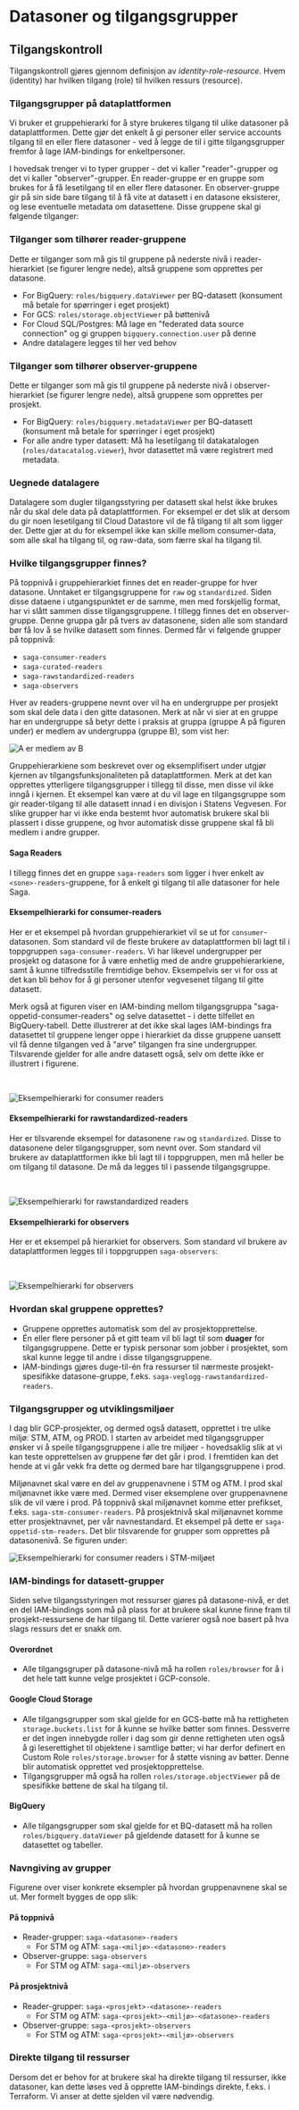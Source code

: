 # Datasoner og tilgangsgrupper

## Tilgangskontroll

Tilgangskontroll gjøres gjennom definisjon av _identity-role-resource_. Hvem (identity) har hvilken tilgang (role) til
hvilken ressurs (resource).

### Tilgangsgrupper på dataplattformen

Vi bruker et gruppehierarki for å styre brukeres tilgang til ulike datasoner på dataplattformen. Dette gjør det enkelt å
gi personer eller service accounts tilgang til en eller flere datasoner - ved å legge de til i gitte tilgangsgrupper
fremfor å lage IAM-bindings for enkeltpersoner.

I hovedsak trenger vi to typer grupper - det vi kaller "reader"-grupper og det vi kaller "observer"-grupper. En
reader-gruppe er en gruppe som brukes for å få lesetilgang til en eller flere datasoner. En observer-gruppe gir på sin
side bare tilgang til å få vite at datasett i en datasone eksisterer, og lese eventuelle metadata om datasettene. Disse
gruppene skal gi følgende tilganger:

### Tilganger som tilhører reader-gruppene

Dette er tilganger som må gis til gruppene på nederste nivå i reader-hierarkiet (se figurer lengre nede), altså gruppene
som opprettes per datasone.

- For BigQuery: `roles/bigquery.dataViewer` per BQ-datasett (konsument må betale for spørringer i eget prosjekt)
- For GCS: `roles/storage.objectViewer` på bøttenivå
- For Cloud SQL/Postgres: Må lage en "federated data source connection" og gi gruppen `bigquery.connection.user` på
  denne
- Andre datalagere legges til her ved behov

### Tilganger som tilhører observer-gruppene

Dette er tilganger som må gis til gruppene på nederste nivå i observer-hierarkiet (se figurer lengre nede), altså
gruppene som opprettes per prosjekt.

- For BigQuery: `roles/bigquery.metadataViewer` per BQ-datasett (konsument må betale for spørringer i eget prosjekt)
- For alle andre typer datasett: Må ha lesetilgang til datakatalogen (`roles/datacatalog.viewer`), hvor datasettet må
  være registrert med metadata.

### Uegnede datalagere

Datalagere som dugler tilgangsstyring per datasett skal helst ikke brukes når du skal dele data på dataplattformen.
For eksempel er det slik at dersom du gir noen lesetilgang til Cloud Datastore vil de få tilgang til alt som ligger
der. Dette gjør at du for eksempel ikke kan skille mellom consumer-data, som alle skal ha tilgang til, og raw-data, som
færre skal ha tilgang til.

### Hvilke tilgangsgrupper finnes?

På toppnivå i gruppehierarkiet finnes det en reader-gruppe for hver datasone. Unntaket er tilgangsgruppene for `raw`
og `standardized`. Siden disse dataene i utgangspunktet er de samme, men med forskjellig format, har vi slått sammen
disse tilgangsgruppene. I tillegg finnes det en observer-gruppe. Denne gruppa går på tvers av datasonene, siden alle som standard bør få lov å se hvilke datasett som finnes. Dermed får vi
følgende grupper på toppnivå:

- `saga-consumer-readers`
- `saga-curated-readers`
- `saga-rawstandardized-readers`
- `saga-observers`

Hver av readers-gruppene nevnt over vil ha en undergruppe per prosjekt som skal dele data i den gitte datasonen. Merk at
når vi sier at en gruppe har en undergruppe så betyr dette i praksis at gruppa (gruppe A på figuren under) er medlem av
undergruppa (gruppe B), som vist her:

![A er medlem av B](img/Grupper_medlem_av.png)

Gruppehierarkiene som beskrevet over og eksemplifisert under utgjør kjernen av tilgangsfunksjonaliteten på
dataplattformen. Merk at det kan opprettes ytterligere tilgangsgrupper i tillegg til disse, men disse vil ikke inngå i
kjernen. Et eksempel kan være at du vil lage en tilgangsgruppe som gir reader-tilgang til alle datasett innad i en
divisjon i Statens Vegvesen. For slike grupper har vi ikke enda bestemt hvor automatisk brukere skal bli plassert i
disse gruppene, og hvor automatisk disse gruppene skal få bli medlem i andre grupper.

#### Saga Readers

I tillegg finnes det en gruppe `saga-readers` som ligger i hver enkelt av `<sone>-readers`-gruppene, for å enkelt gi
tilgang til alle datasoner for hele Saga.

#### Eksempelhierarki for consumer-readers

Her er et eksempel på hvordan gruppehierarkiet vil se ut for `consumer`-datasonen. Som standard vil de fleste brukere av
dataplattformen bli lagt til i toppgruppen `saga-consumer-readers`. Vi har likevel undergrupper per prosjekt og datasone
for å være enhetlig med de andre gruppehierarkiene, samt å kunne tilfredsstille fremtidige behov. Eksempelvis ser vi for
oss at det kan bli behov for å gi personer utenfor vegvesenet tilgang til gitte datasett.

Merk også at figuren viser en IAM-binding mellom tilgangsgruppa "saga-oppetid-consumer-readers" og selve datasettet - i
dette tilfellet en BigQuery-tabell. Dette illustrerer at det ikke skal lages IAM-bindings fra datasettet til gruppene
lenger oppe i hierarkiet da disse gruppene uansett vil få denne tilgangen ved å "arve" tilgangen fra sine undergrupper.
Tilsvarende gjelder for alle andre datasett også, selv om dette ikke er illustrert i figurene.

&nbsp;

![Eksempelhierarki for consumer readers](img/Grupper_consumer_readers.png)

#### Eksempelhierarki for rawstandardized-readers

Her er tilsvarende eksempel for datasonene `raw` og `standardized`. Disse to datasonene deler tilgangsgrupper, som nevnt
over. Som standard vil brukere av dataplattformen ikke bli lagt til i toppgruppen, men må heller be om tilgang til
datasone. De må da legges til i passende tilgangsgruppe.

&nbsp;

![Eksempelhierarki for rawstandardized readers](img/Grupper_rawstandardized_readers.png)

#### Eksempelhierarki for observers

Her er et eksempel på hierarkiet for observers. Som standard vil brukere av dataplattformen legges til i
toppgruppen `saga-observers`:

&nbsp;

![Eksempelhierarki for observers](img/Grupper_observers.png)

### Hvordan skal gruppene opprettes?

- Gruppene opprettes automatisk som del av prosjektopprettelse.
- Én eller flere personer på et gitt team vil bli lagt til som **duager** for tilgangsgruppene. Dette er typisk personar som jobber i prosjektet, som skal kunne legge til andre i disse tilgangsgruppene.
- IAM-bindings gjøres duge-til-én fra ressurser til nærmeste prosjekt-spesifikke datasone-gruppe,
  f.eks. `saga-veglogg-rawstandardized-readers`.

### Tilgangsgrupper og utviklingsmiljøer

I dag blir GCP-prosjekter, og dermed også datasett, opprettet i tre ulike miljø: STM, ATM, og PROD. I starten av
arbeidet med tilgangsgrupper ønsker vi å speile tilgangsgruppene i alle tre miljøer - hovedsaklig slik at vi kan teste
opprettelsen av gruppene før det går i prod. I fremtiden kan det hende at vi går vekk fra dette og dermed bare har
tilgangsgruppene i prod.

Miljønavnet skal være en del av gruppenavnene i STM og ATM. I prod skal miljønavnet ikke være med. Dermed viser
eksemplene over gruppenavnene slik de vil være i prod. På toppnivå skal miljønavnet komme etter prefikset,
f.eks. `saga-stm-consumer-readers`. På prosjektnivå skal miljønavnet komme etter prosjektnavnet, per vår navnestandard.
Et eksempel på dette er `saga-oppetid-stm-readers`. Det blir tilsvarende for grupper som opprettes på datasonenivå. Se
figuren under:

![Eksempelhierarki for consumer readers i STM-miljøet](img/Grupper_per_miljo.png)

### IAM-bindings for datasett-grupper

Siden selve tilgangsstyringen mot ressurser gjøres på datasone-nivå, er det en del IAM-bindings som må på plass for at
brukere skal kunne finne fram til prosjekt-ressursene de har tilgang til. Dette varierer også noe basert på hva slags
ressurs det er snakk om.

#### Overordnet

- Alle tilgangsgruper på datasone-nivå må ha rollen `roles/browser` for å i det hele tatt kunne velge prosjektet i
  GCP-console.

#### Google Cloud Storage

- Alle tilgangsgrupper som skal gjelde for en GCS-bøtte må ha rettigheten `storage.buckets.list` for å kunne se hvilke
  bøtter som finnes. Dessverre er det ingen innebygde roller i dag som gir denne rettigheten uten også å gi
  leserettighet til objektene i samtlige bøtter; vi har derfor definert en Custom Role `roles/storage.browser` for å
  støtte visning av bøtter. Denne blir automatisk opprettet ved prosjektopprettelse.
- Tilgangsgrupper må også ha rollen `roles/storage.objectViewer` på de spesifikke bøttene de skal ha tilgang til.

#### BigQuery

- Alle tilgangsgrupper som skal gjelde for et BQ-datasett må ha rollen `roles/bigquery.dataViewer` på gjeldende datasett
  for å kunne se datasettet og tabeller.

### Navngiving av grupper

Figurene over viser konkrete eksempler på hvordan gruppenavnene skal se ut. Mer formelt bygges de opp slik:

#### På toppnivå

- Reader-grupper: `saga-<datasone>-readers`
  - For STM og ATM: `saga-<miljø>-<datasone>-readers`
- Observer-gruppe: `saga-observers`
  - For STM og ATM: `saga-<miljø>-observers`

#### På prosjektnivå

- Reader-grupper: `saga-<prosjekt>-<datasone>-readers`
  - For STM og ATM: `saga-<prosjekt>-<miljø>-<datasone>-readers`
- Observer-gruppe: `saga-<prosjekt>-observers`
  - For STM og ATM: `saga-<prosjekt>-<miljø>-observers`

### Direkte tilgang til ressurser

Dersom det er behov for at brukere skal ha direkte tilgang til ressurser, ikke datasoner, kan dette løses ved å opprette
IAM-bindings direkte, f.eks. i Terraform. Vi anser at dette sjelden vil være nødvendig.
